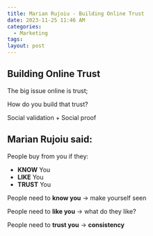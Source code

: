 ```yaml
---
title: Marian Rujoiu - Building Online Trust
date: 2023-11-25 11:46 AM
categories:
  - Marketing
tags: 
layout: post
---
```

## Building Online Trust
The big issue online is trust; 

How do you build that trust? 

Social validation + Social proof

## Marian Rujoiu said:
People buy from you if they:
- **KNOW** You
- **LIKE** You
- **TRUST** You

People need to **know you** -> make yourself seen

People need to **like you** -> what do they like?

People need to **trust you** -> **consistency**